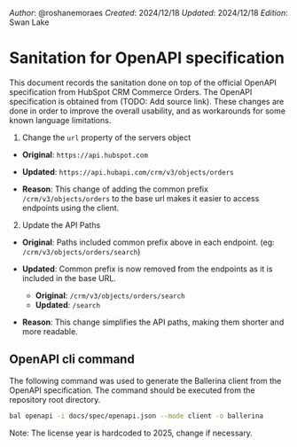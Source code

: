 _Author_: @roshanemoraes
_Created_: 2024/12/18
_Updated_: 2024/12/18
_Edition_: Swan Lake

# Sanitation for OpenAPI specification

This document records the sanitation done on top of the official OpenAPI specification from HubSpot CRM Commerce Orders.
The OpenAPI specification is obtained from (TODO: Add source link).
These changes are done in order to improve the overall usability, and as workarounds for some known language limitations.

1. Change the `url` property of the servers object

- **Original**:
  `https://api.hubspot.com`

- **Updated**:
  `https://api.hubapi.com/crm/v3/objects/orders`

- **Reason**: This change of adding the common prefix `/crm/v3/objects/orders` to the base url makes it easier to access endpoints using the client.

2. Update the API Paths

- **Original**: Paths included common prefix above in each endpoint. (eg: `/crm/v3/objects/orders/search`)

- **Updated**: Common prefix is now removed from the endpoints as it is included in the base URL.

  - **Original**: `/crm/v3/objects/orders/search`
  - **Updated**: `/search`

- **Reason**: This change simplifies the API paths, making them shorter and more readable.

## OpenAPI cli command

The following command was used to generate the Ballerina client from the OpenAPI specification. The command should be executed from the repository root directory.

```bash
bal openapi -i docs/spec/openapi.json --mode client -o ballerina
```

Note: The license year is hardcoded to 2025, change if necessary.
